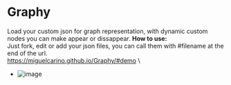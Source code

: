 # Graphy
Load your custom json for graph representation, with dynamic custom nodes you can make appear or dissappear.
**How to use:**  
Just fork, edit or add your json files, you can call them with #filename at the end of the url.\
https://miguelcarino.github.io/Graphy/#demo \
- ![image](https://github.com/user-attachments/assets/e6aec8ac-5053-4586-8a40-3c1894f3915c)
